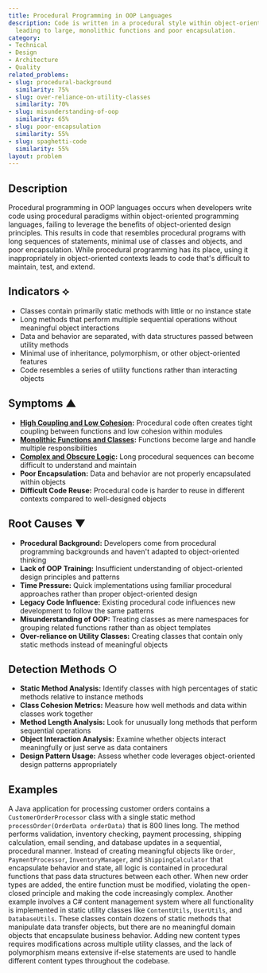 ```yaml
---
title: Procedural Programming in OOP Languages
description: Code is written in a procedural style within object-oriented languages,
  leading to large, monolithic functions and poor encapsulation.
category:
- Technical
- Design
- Architecture
- Quality
related_problems:
- slug: procedural-background
  similarity: 75%
- slug: over-reliance-on-utility-classes
  similarity: 70%
- slug: misunderstanding-of-oop
  similarity: 65%
- slug: poor-encapsulation
  similarity: 55%
- slug: spaghetti-code
  similarity: 55%
layout: problem
---
```


## Description

Procedural programming in OOP languages occurs when developers write code using procedural paradigms within object-oriented programming languages, failing to leverage the benefits of object-oriented design principles. This results in code that resembles procedural programs with long sequences of statements, minimal use of classes and objects, and poor encapsulation. While procedural programming has its place, using it inappropriately in object-oriented contexts leads to code that's difficult to maintain, test, and extend.

## Indicators ⟡
- Classes contain primarily static methods with little or no instance state
- Long methods that perform multiple sequential operations without meaningful object interactions
- Data and behavior are separated, with data structures passed between utility methods
- Minimal use of inheritance, polymorphism, or other object-oriented features
- Code resembles a series of utility functions rather than interacting objects

## Symptoms ▲
- **[High Coupling and Low Cohesion](high-coupling-low-cohesion.md):** Procedural code often creates tight coupling between functions and low cohesion within modules
- **[Monolithic Functions and Classes](monolithic-functions-and-classes.md):** Functions become large and handle multiple responsibilities
- **[Complex and Obscure Logic](complex-and-obscure-logic.md):** Long procedural sequences can become difficult to understand and maintain
- **Poor Encapsulation:** Data and behavior are not properly encapsulated within objects
- **Difficult Code Reuse:** Procedural code is harder to reuse in different contexts compared to well-designed objects

## Root Causes ▼
- **Procedural Background:** Developers come from procedural programming backgrounds and haven't adapted to object-oriented thinking
- **Lack of OOP Training:** Insufficient understanding of object-oriented design principles and patterns
- **Time Pressure:** Quick implementations using familiar procedural approaches rather than proper object-oriented design
- **Legacy Code Influence:** Existing procedural code influences new development to follow the same patterns
- **Misunderstanding of OOP:** Treating classes as mere namespaces for grouping related functions rather than as object templates
- **Over-reliance on Utility Classes:** Creating classes that contain only static methods instead of meaningful objects

## Detection Methods ○
- **Static Method Analysis:** Identify classes with high percentages of static methods relative to instance methods
- **Class Cohesion Metrics:** Measure how well methods and data within classes work together
- **Method Length Analysis:** Look for unusually long methods that perform sequential operations
- **Object Interaction Analysis:** Examine whether objects interact meaningfully or just serve as data containers
- **Design Pattern Usage:** Assess whether code leverages object-oriented design patterns appropriately

## Examples

A Java application for processing customer orders contains a `CustomerOrderProcessor` class with a single static method `processOrder(OrderData orderData)` that is 800 lines long. The method performs validation, inventory checking, payment processing, shipping calculation, email sending, and database updates in a sequential, procedural manner. Instead of creating meaningful objects like `Order`, `PaymentProcessor`, `InventoryManager`, and `ShippingCalculator` that encapsulate behavior and state, all logic is contained in procedural functions that pass data structures between each other. When new order types are added, the entire function must be modified, violating the open-closed principle and making the code increasingly complex. Another example involves a C# content management system where all functionality is implemented in static utility classes like `ContentUtils`, `UserUtils`, and `DatabaseUtils`. These classes contain dozens of static methods that manipulate data transfer objects, but there are no meaningful domain objects that encapsulate business behavior. Adding new content types requires modifications across multiple utility classes, and the lack of polymorphism means extensive if-else statements are used to handle different content types throughout the codebase.